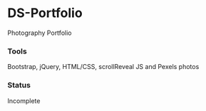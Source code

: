 # DS-Portfolio

Photography Portfolio 

### Tools 
Bootstrap, jQuery, HTML/CSS, scrollReveal JS and Pexels photos

### Status 
Incomplete

